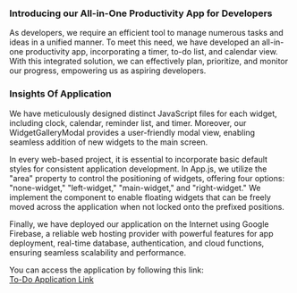 ### Introducing our All-in-One Productivity App for Developers

As developers, we require an efficient tool to manage numerous tasks and ideas in a unified manner. To meet this need, we have developed an all-in-one productivity app, incorporating a timer, to-do list, and calendar view. With this integrated solution, we can effectively plan, prioritize, and monitor our progress, empowering us as aspiring developers.
### Insights Of Application

We have meticulously designed distinct JavaScript files for each widget, including clock, calendar, reminder list, and timer. Moreover, our WidgetGalleryModal provides a user-friendly modal view, enabling seamless addition of new widgets to the main screen.

In every web-based project, it is essential to incorporate basic default styles for consistent application development. In App.js, we utilize the "area" property to control the positioning of widgets, offering four options: "none-widget," "left-widget," "main-widget," and "right-widget." We implement the <Draggable> component to enable floating widgets that can be freely moved across the application when not locked onto the prefixed positions.

Finally, we have deployed our application on the Internet using Google Firebase, a reliable web hosting provider with powerful features for app deployment, real-time database, authentication, and cloud functions, ensuring seamless scalability and performance.

You can access the application by following this link:\
[To-Do Application Link](https://sunny-plannerwidget.web.app)

